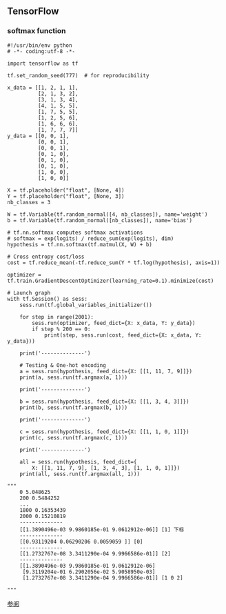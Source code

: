 ## TensorFlow ##
### softmax function ###

	#!/usr/bin/env python
	# -*- coding:utf-8 -*-
	
	import tensorflow as tf
	
	tf.set_random_seed(777)  # for reproducibility
	
	x_data = [[1, 2, 1, 1],
	          [2, 1, 3, 2],
	          [3, 1, 3, 4],
	          [4, 1, 5, 5],
	          [1, 7, 5, 5],
	          [1, 2, 5, 6],
	          [1, 6, 6, 6],
	          [1, 7, 7, 7]]
	y_data = [[0, 0, 1],
	          [0, 0, 1],
	          [0, 0, 1],
	          [0, 1, 0],
	          [0, 1, 0],
	          [0, 1, 0],
	          [1, 0, 0],
	          [1, 0, 0]]
	
	X = tf.placeholder("float", [None, 4])
	Y = tf.placeholder("float", [None, 3])
	nb_classes = 3
	
	W = tf.Variable(tf.random_normal([4, nb_classes]), name='weight')
	b = tf.Variable(tf.random_normal([nb_classes]), name='bias')
	
	# tf.nn.softmax computes softmax activations
	# softmax = exp(logits) / reduce_sum(exp(logits), dim)
	hypothesis = tf.nn.softmax(tf.matmul(X, W) + b)
	
	# Cross entropy cost/loss
	cost = tf.reduce_mean(-tf.reduce_sum(Y * tf.log(hypothesis), axis=1))
	
	optimizer = tf.train.GradientDescentOptimizer(learning_rate=0.1).minimize(cost)
	
	# Launch graph
	with tf.Session() as sess:
	    sess.run(tf.global_variables_initializer())
	
	    for step in range(2001):
	        sess.run(optimizer, feed_dict={X: x_data, Y: y_data})
	        if step % 200 == 0:
	            print(step, sess.run(cost, feed_dict={X: x_data, Y: y_data}))
	
	    print('--------------')
	
	    # Testing & One-hot encoding
	    a = sess.run(hypothesis, feed_dict={X: [[1, 11, 7, 9]]})
	    print(a, sess.run(tf.argmax(a, 1)))
	
	    print('--------------')
	
	    b = sess.run(hypothesis, feed_dict={X: [[1, 3, 4, 3]]})
	    print(b, sess.run(tf.argmax(b, 1)))
	
	    print('--------------')
	
	    c = sess.run(hypothesis, feed_dict={X: [[1, 1, 0, 1]]})
	    print(c, sess.run(tf.argmax(c, 1)))
	
	    print('--------------')
	
	    all = sess.run(hypothesis, feed_dict={
	        X: [[1, 11, 7, 9], [1, 3, 4, 3], [1, 1, 0, 1]]})
	    print(all, sess.run(tf.argmax(all, 1)))

	"""	
		0 5.048625
		200 0.5484252
		...
		1800 0.16353439
		2000 0.15210819
		--------------
		[[1.3890496e-03 9.9860185e-01 9.0612912e-06]] [1] 下标
		--------------
		[[0.93119204 0.06290206 0.0059059 ]] [0]
		--------------
		[[1.2732767e-08 3.3411290e-04 9.9966586e-01]] [2]
		--------------
		[[1.3890496e-03 9.9860185e-01 9.0612912e-06]
		 [9.3119204e-01 6.2902056e-02 5.9058950e-03]
		 [1.2732767e-08 3.3411290e-04 9.9966586e-01]] [1 0 2]
	
	"""
[参阅](https://github.com/hunkim/DeepLearningZeroToAll/blob/master/lab-06-1-softmax_classifier.py)


